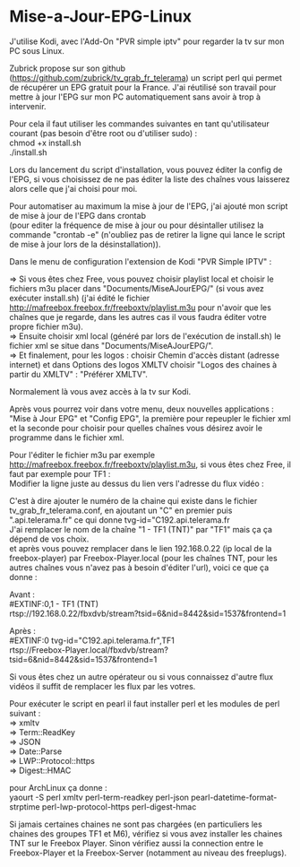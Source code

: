 # Mise-a-Jour-EPG-Linux

J'utilise Kodi, avec l'Add-On "PVR simple iptv" pour regarder la tv sur mon PC sous Linux.

Zubrick propose sur son github (https://github.com/zubrick/tv_grab_fr_telerama) un script perl qui permet de récupérer un EPG gratuit pour la France.
J'ai réutilisé son travail pour mettre à jour l'EPG sur mon PC automatiquement sans avoir à trop à intervenir.

Pour cela il faut utiliser les commandes suivantes en tant qu'utilisateur courant (pas besoin d'être root ou d'utiliser sudo) :  
chmod +x install.sh	  
./install.sh

Lors du lancement du script d'installation, vous pouvez éditer la config de l'EPG, si vous choisissez de ne pas éditer la liste des chaînes vous laisserez alors celle que j'ai choisi pour moi.

Pour automatiser au maximum la mise à jour de l'EPG, j'ai ajouté mon script de mise à jour de l'EPG dans crontab  
(pour editer la fréquence de mise à jour ou pour désintaller utilisez la commande "crontab -e" (n'oubliez pas de retirer la ligne qui lance le script de mise à jour lors de la désinstallation)).

Dans le menu de configuration l'extension de Kodi "PVR Simple IPTV" :  

=> Si vous êtes chez Free, vous pouvez choisir playlist local et choisir le fichiers m3u placer dans "Documents/MiseAJourEPG/" (si vous avez exécuter install.sh) (j'ai édité le fichier http://mafreebox.freebox.fr/freeboxtv/playlist.m3u pour n'avoir que les chaînes que je regarde, dans les autres cas il vous faudra éditer votre propre fichier m3u).   
 => Ensuite choisir xml local (généré par lors de l'exécution de install.sh) le fichier xml se situe dans "Documents/MiseAJourEPG/".   
 => Et finalement, pour les logos : choisir Chemin d'accès distant (adresse internet) et dans Options des logos XMLTV choisir "Logos des chaines à partir du XMLTV" : "Préférer XMLTV".

Normalement là vous avez accès à la tv sur Kodi.

Après vous pourrez voir dans votre menu, deux nouvelles applications : "Mise à Jour EPG" et "Config EPG", la première pour repeupler le fichier xml et la seconde pour choisir pour quelles chaînes vous désirez avoir le programme dans le fichier xml. 


Pour l'éditer le fichier m3u par exemple http://mafreebox.freebox.fr/freeboxtv/playlist.m3u, si vous êtes chez Free, il faut par exemple pour TF1 :  
Modifier la ligne juste au dessus du lien vers l'adresse du flux vidéo :

C'est à dire ajouter le numéro de la chaine qui existe dans le fichier tv_grab_fr_telerama.conf, en ajoutant un "C" en premier puis ".api.telerama.fr" ce qui donne tvg-id="C192.api.telerama.fr  
J'ai remplacer le nom de la chaîne "1 - TF1 (TNT)" par "TF1" mais ça ça dépend de vos choix.  
et après vous pouvez remplacer dans le lien 192.168.0.22 (ip local de la freebox-player) par Freebox-Player.local (pour les chaînes TNT, pour les autres chaînes vous n'avez pas à besoin d'éditer l'url), voici ce que ça donne :

Avant :  
#EXTINF:0,1 - TF1 (TNT)  
rtsp://192.168.0.22/fbxdvb/stream?tsid=6&nid=8442&sid=1537&frontend=1

Après :  
#EXTINF:0 tvg-id="C192.api.telerama.fr",TF1  
rtsp://Freebox-Player.local/fbxdvb/stream?tsid=6&nid=8442&sid=1537&frontend=1
  
Si vous êtes chez un autre opérateur ou si vous connaissez d'autre flux vidéos il suffit de remplacer les flux par les votres.

Pour exécuter le script en pearl il faut installer perl et les modules de perl suivant :   
 => xmltv   
 => Term::ReadKey   
 => JSON   
 => Date::Parse   
 => LWP::Protocol::https  
 => Digest::HMAC  
 
pour ArchLinux ça donne :   
yaourt -S perl xmltv perl-term-readkey perl-json pearl-datetime-format-strptime perl-lwp-protocol-https perl-digest-hmac


Si jamais certaines chaines ne sont pas chargées (en particuliers les chaines des groupes TF1 et M6), vérifiez si vous avez installer les chaines TNT sur le Freebox Player.
Sinon vérifiez aussi la connection entre le Freebox-Player et la Freebox-Server (notamment au niveau des freeplugs).
